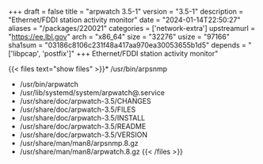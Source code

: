 +++
draft = false
title = "arpwatch 3.5-1"
version = "3.5-1"
description = "Ethernet/FDDI station activity monitor"
date = "2024-01-14T22:50:27"
aliases = "/packages/220021"
categories = ['network-extra']
upstreamurl = "https://ee.lbl.gov"
arch = "x86_64"
size = "32276"
usize = "97166"
sha1sum = "03186c8106c231f48a417aa970ea30053655b1d5"
depends = "['libpcap', 'postfix']"
+++
Ethernet/FDDI station activity monitor"

{{< files text="show files" >}}* /usr/bin/arpsnmp
* /usr/bin/arpwatch
* /usr/lib/systemd/system/arpwatch@.service
* /usr/share/doc/arpwatch-3.5/CHANGES
* /usr/share/doc/arpwatch-3.5/FILES
* /usr/share/doc/arpwatch-3.5/INSTALL
* /usr/share/doc/arpwatch-3.5/README
* /usr/share/doc/arpwatch-3.5/VERSION
* /usr/share/man/man8/arpsnmp.8.gz
* /usr/share/man/man8/arpwatch.8.gz
{{< /files >}}